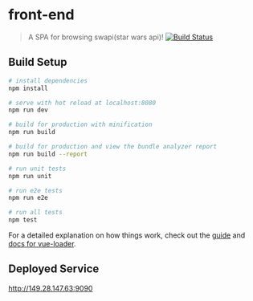 # front-end
> A SPA for browsing swapi(star wars api)!
[![Build Status](https://travis-ci.com/Go-GraphQL-Group/front-end.svg?branch=master)](https://travis-ci.com/Go-GraphQL-Group/front-end?branch=master)
## Build Setup

``` bash
# install dependencies
npm install

# serve with hot reload at localhost:8080
npm run dev

# build for production with minification
npm run build

# build for production and view the bundle analyzer report
npm run build --report

# run unit tests
npm run unit

# run e2e tests
npm run e2e

# run all tests
npm test
```

For a detailed explanation on how things work, check out the [guide](http://vuejs-templates.github.io/webpack/) and [docs for vue-loader](http://vuejs.github.io/vue-loader).

## Deployed Service
http://149.28.147.63:9090
